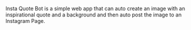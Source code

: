 Insta Quote Bot is a simple web app that can auto create an image with an inspirational quote and a background and then auto post the image to an Instagram Page.
